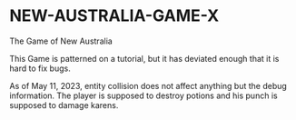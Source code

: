 # NEW-AUSTRALIA-GAME-X
The Game of New Australia

This Game is patterned on a tutorial, but it has deviated enough that it is hard to fix bugs.

As of May 11, 2023, entity collision does not affect anything but the debug information. The player is supposed to destroy potions and his punch is supposed to damage karens.
